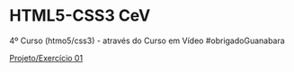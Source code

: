 # HTML5-CSS3 CeV
4º Curso (htmo5/css3) - através do Curso em Vídeo #obrigadoGuanabara


<a href="https://marcos-grando.github.io/HTML-CSS-CeV/projetos-hc/mdl01/p1/index.html">Projeto/Exercício 01</a>